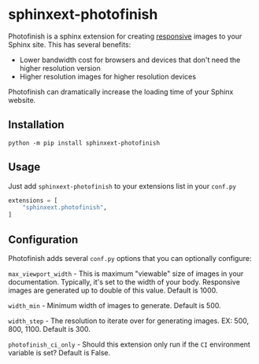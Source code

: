 # sphinxext-photofinish

Photofinish is a sphinx extension for creating [responsive](https://developer.mozilla.org/en-US/docs/Learn/HTML/Multimedia_and_embedding/Responsive_images) images to your Sphinx site. This has several benefits:

- Lower bandwidth cost for browsers and devices that don't need the higher resolution version
- Higher resolution images for higher resolution devices

Photofinish can dramatically increase the loading time of your Sphinx website.

## Installation

`python -m pip install sphinxext-photofinish`

## Usage
Just add `sphinxext-photofinish` to your extensions list in your `conf.py`

```python
extensions = [
    "sphinxext.photofinish",
]
```

## Configuration

Photofinish adds several `conf.py` options that you can optionally configure:

`max_viewport_width` - This is maximum "viewable" size of images in your documentation. Typically, it's set to the width of your body. Responsive images are generated up to double of this value. Default is 1000.

`width_min` - Minimum width of images to generate. Default is 500.

`width_step` - The resolution to iterate over for generating images. EX: 500, 800, 1100. Default is 300.

`photofinish_ci_only` - Should this extension only run if the `CI` environment variable is set? Default is False.
